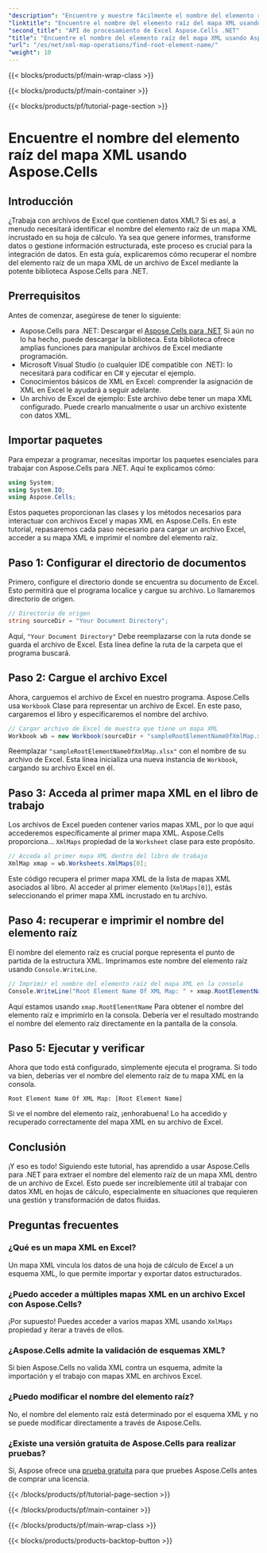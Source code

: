 ```yaml
---
"description": "Encuentre y muestre fácilmente el nombre del elemento raíz de un mapa XML en Excel usando Aspose.Cells para .NET con este tutorial paso a paso."
"linktitle": "Encuentre el nombre del elemento raíz del mapa XML usando Aspose.Cells"
"second_title": "API de procesamiento de Excel Aspose.Cells .NET"
"title": "Encuentre el nombre del elemento raíz del mapa XML usando Aspose.Cells"
"url": "/es/net/xml-map-operations/find-root-element-name/"
"weight": 10
---
```


{{< blocks/products/pf/main-wrap-class >}}

{{< blocks/products/pf/main-container >}}

{{< blocks/products/pf/tutorial-page-section >}}

# Encuentre el nombre del elemento raíz del mapa XML usando Aspose.Cells

## Introducción
¿Trabaja con archivos de Excel que contienen datos XML? Si es así, a menudo necesitará identificar el nombre del elemento raíz de un mapa XML incrustado en su hoja de cálculo. Ya sea que genere informes, transforme datos o gestione información estructurada, este proceso es crucial para la integración de datos. En esta guía, explicaremos cómo recuperar el nombre del elemento raíz de un mapa XML de un archivo de Excel mediante la potente biblioteca Aspose.Cells para .NET.
## Prerrequisitos
Antes de comenzar, asegúrese de tener lo siguiente:
- Aspose.Cells para .NET: Descargar el [Aspose.Cells para .NET](https://releases.aspose.com/cells/net/) Si aún no lo ha hecho, puede descargar la biblioteca. Esta biblioteca ofrece amplias funciones para manipular archivos de Excel mediante programación.
- Microsoft Visual Studio (o cualquier IDE compatible con .NET): lo necesitará para codificar en C# y ejecutar el ejemplo.
- Conocimientos básicos de XML en Excel: comprender la asignación de XML en Excel le ayudará a seguir adelante.
- Un archivo de Excel de ejemplo: Este archivo debe tener un mapa XML configurado. Puede crearlo manualmente o usar un archivo existente con datos XML.
## Importar paquetes
Para empezar a programar, necesitas importar los paquetes esenciales para trabajar con Aspose.Cells para .NET. Aquí te explicamos cómo:
```csharp
using System;
using System.IO;
using Aspose.Cells;
```
Estos paquetes proporcionan las clases y los métodos necesarios para interactuar con archivos Excel y mapas XML en Aspose.Cells.
En este tutorial, repasaremos cada paso necesario para cargar un archivo Excel, acceder a su mapa XML e imprimir el nombre del elemento raíz.
## Paso 1: Configurar el directorio de documentos
Primero, configure el directorio donde se encuentra su documento de Excel. Esto permitirá que el programa localice y cargue su archivo. Lo llamaremos directorio de origen.
```csharp
// Directorio de origen
string sourceDir = "Your Document Directory";
```
Aquí, `"Your Document Directory"` Debe reemplazarse con la ruta donde se guarda el archivo de Excel. Esta línea define la ruta de la carpeta que el programa buscará.
## Paso 2: Cargue el archivo Excel
Ahora, carguemos el archivo de Excel en nuestro programa. Aspose.Cells usa `Workbook` Clase para representar un archivo de Excel. En este paso, cargaremos el libro y especificaremos el nombre del archivo.
```csharp
// Cargar archivo de Excel de muestra que tiene un mapa XML
Workbook wb = new Workbook(sourceDir + "sampleRootElementNameOfXmlMap.xlsx");
```
Reemplazar `"sampleRootElementNameOfXmlMap.xlsx"` con el nombre de su archivo de Excel. Esta línea inicializa una nueva instancia de `Workbook`, cargando su archivo Excel en él. 
## Paso 3: Acceda al primer mapa XML en el libro de trabajo
Los archivos de Excel pueden contener varios mapas XML, por lo que aquí accederemos específicamente al primer mapa XML. Aspose.Cells proporciona... `XmlMaps` propiedad de la `Worksheet` clase para este propósito.
```csharp
// Acceda al primer mapa XML dentro del libro de trabajo
XmlMap xmap = wb.Worksheets.XmlMaps[0];
```
Este código recupera el primer mapa XML de la lista de mapas XML asociados al libro. Al acceder al primer elemento (`XmlMaps[0]`), estás seleccionando el primer mapa XML incrustado en tu archivo.
## Paso 4: recuperar e imprimir el nombre del elemento raíz
El nombre del elemento raíz es crucial porque representa el punto de partida de la estructura XML. Imprimamos este nombre del elemento raíz usando `Console.WriteLine`.
```csharp
// Imprimir el nombre del elemento raíz del mapa XML en la consola
Console.WriteLine("Root Element Name Of XML Map: " + xmap.RootElementName);
```
Aquí estamos usando `xmap.RootElementName` Para obtener el nombre del elemento raíz e imprimirlo en la consola. Debería ver el resultado mostrando el nombre del elemento raíz directamente en la pantalla de la consola.
## Paso 5: Ejecutar y verificar
Ahora que todo está configurado, simplemente ejecuta el programa. Si todo va bien, deberías ver el nombre del elemento raíz de tu mapa XML en la consola.
```plaintext
Root Element Name Of XML Map: [Root Element Name]
```
Si ve el nombre del elemento raíz, ¡enhorabuena! Lo ha accedido y recuperado correctamente del mapa XML en su archivo de Excel.
## Conclusión
¡Y eso es todo! Siguiendo este tutorial, has aprendido a usar Aspose.Cells para .NET para extraer el nombre del elemento raíz de un mapa XML dentro de un archivo de Excel. Esto puede ser increíblemente útil al trabajar con datos XML en hojas de cálculo, especialmente en situaciones que requieren una gestión y transformación de datos fluidas.
## Preguntas frecuentes
### ¿Qué es un mapa XML en Excel?
Un mapa XML vincula los datos de una hoja de cálculo de Excel a un esquema XML, lo que permite importar y exportar datos estructurados.
### ¿Puedo acceder a múltiples mapas XML en un archivo Excel con Aspose.Cells?
¡Por supuesto! Puedes acceder a varios mapas XML usando `XmlMaps` propiedad y iterar a través de ellos.
### ¿Aspose.Cells admite la validación de esquemas XML?
Si bien Aspose.Cells no valida XML contra un esquema, admite la importación y el trabajo con mapas XML en archivos Excel.
### ¿Puedo modificar el nombre del elemento raíz?
No, el nombre del elemento raíz está determinado por el esquema XML y no se puede modificar directamente a través de Aspose.Cells.
### ¿Existe una versión gratuita de Aspose.Cells para realizar pruebas?
Sí, Aspose ofrece una [prueba gratuita](https://releases.aspose.com/) para que pruebes Aspose.Cells antes de comprar una licencia.

{{< /blocks/products/pf/tutorial-page-section >}}

{{< /blocks/products/pf/main-container >}}

{{< /blocks/products/pf/main-wrap-class >}}

{{< blocks/products/products-backtop-button >}}